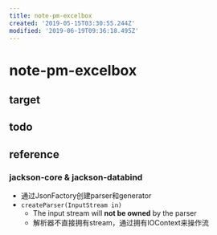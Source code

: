 ```yaml
---
title: note-pm-excelbox
created: '2019-05-15T03:30:55.244Z'
modified: '2019-06-19T09:36:18.495Z'
---
```


# note-pm-excelbox

## target

## todo

## reference

### jackson-core & jackson-databind
- 通过JsonFactory创建parser和generator
- `createParser(InputStream in)` 
    - The input stream will <b>not be owned</b> by the parser
    - 解析器不直接拥有stream，通过拥有IOContext来操作流
